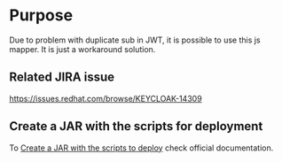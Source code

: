 # Purpose

Due to problem with duplicate sub in JWT, it is possible to use this js mapper. It is just a workaround solution.

## Related JIRA issue
https://issues.redhat.com/browse/KEYCLOAK-14309

## Create a JAR with the scripts for deployment

To [Create a JAR with the scripts to deploy](https://www.keycloak.org/docs/latest/server_development/index.html#create-a-jar-with-the-scripts-to-deploy) check official documentation.

